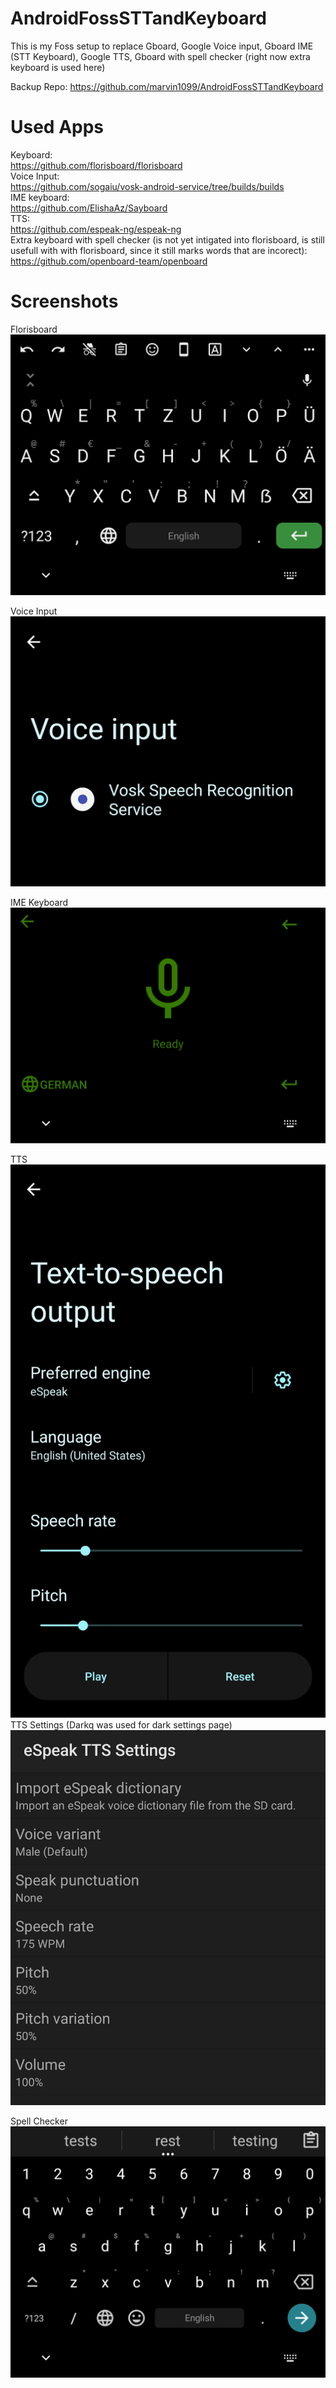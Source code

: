 # AndroidFossSTTandKeyboard

This is my Foss setup to replace Gboard, Google Voice input, Gboard IME (STT Keyboard), Google TTS, Gboard with spell checker (right now extra keyboard is used here)

Backup Repo: https://github.com/marvin1099/AndroidFossSTTandKeyboard

# Used Apps
Keyboard:  
https://github.com/florisboard/florisboard  
Voice Input:  
https://github.com/sogaiu/vosk-android-service/tree/builds/builds  
IME keyboard:  
https://github.com/ElishaAz/Sayboard   
TTS:  
https://github.com/espeak-ng/espeak-ng  
Extra keyboard with spell checker (is not yet intigated into florisboard, is still usefull with with florisboard, since it still marks words that are incorect):  
https://github.com/openboard-team/openboard  

# Screenshots
Florisboard  
![Key](Florisboard.png) 

Voice Input  
![Voi](Voice-Input.png)  

IME Keyboard  
![IME](IME-Keyboard.png)

TTS  
![Esp](Espeak.png)  
TTS Settings (Darkq was used for dark settings page)  
![Ess](Espeak-Settings.png)

Spell Checker  
![OB](Openboard.png)

